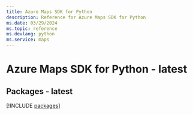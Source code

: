 ```yaml
---
title: Azure Maps SDK for Python
description: Reference for Azure Maps SDK for Python
ms.date: 03/29/2024
ms.topic: reference
ms.devlang: python
ms.service: maps
---
```

# Azure Maps SDK for Python - latest
## Packages - latest
[!INCLUDE [packages](maps-index.md)]
